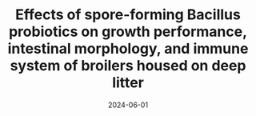 ---
title: "Effects of spore-forming Bacillus probiotics on growth performance, intestinal morphology, and immune system of broilers housed on deep litter"
collection: publications
permalink: /publication/2024-06-01-paper-11
#excerpt: 'The study evaluates the effects of certain probiotics on Ross 308 broilers. It found that probiotic KB41 improved growth performance, increased Lactobacillus bacteria, and promoted gene expression in the chickens’ spleen. The results provide further evidence of the effectiveness of these probiotics in poultry.'
date: 2024-06-01
venue: 'Journal of Applied Poultry Research'
paperurl: 'http://iliapopov17.github.io/files/Papers/Effects of spore-forming Bacillus probiotics on growth performance, intestinal morphology, and immune system of broilers housed on deep litter.pdf'
link: 'https://www.scopus.com/record/display.uri?eid=2-s2.0-85182886852&origin=resultslist'
citation: 'Popov, I.V.; Mazanko, M.S.; Prazdnova, E.V.; <b>Popov, I.V.</b>; Trukhachev, V.I.; Derezina, T.N.; Kochetkova, N.A.; Ermakov, A.M.; Chikindas, M.L.; et al. <i>J. Appl. Poult. Res.</i> 2024, 33, [![DOI](https://img.shields.io/badge/DOI-10.1016%2Fj.japr.2023.100396-blue)](https://doi.org/10.1016/j.japr.2023.100396)'
---